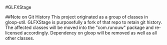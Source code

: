 #GLFXStage

##Note on Git History
This project originated as a group of classes in gloop-util.
GLFXStage is purposefully a fork of that repo to retain git history.
The affected classes will be moved into the "com.runouw" package and re-licensed accordingly.
Dependency on gloop will be removed as well as all other classes.
